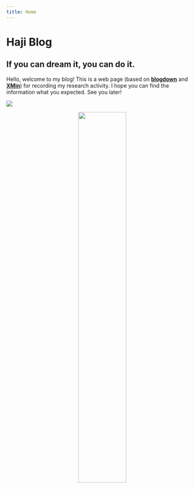 ```yaml
---
title: Home
---
```


# Haji Blog

## If you can dream it, you can do it.

Hello, welcome to my blog! This is a web page (based on [**blogdown**](https://bookdown.org/yihui/blogdown/) and [**XMin**](https://github.com/yihui/hugo-xmin)) for recording my research activity. I hope you can find the information what you expected. See you later!

![](/./_index_files/20201002_AnDong.png)

<p align="center">
  <img src="/./_index_files/20201002_AnDong.png" alt="" width="50%"/>
</p>

